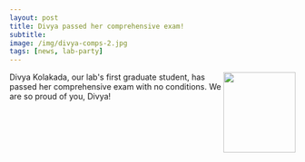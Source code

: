 ```yaml
---
layout: post  
title: Divya passed her comprehensive exam!  
subtitle:   
image: /img/divya-comps-2.jpg  
tags: [news, lab-party]  
---
```


<img align="right" src="/img/divya-comps.jpg" style="width:127px !important;height:142px !important;" />
Divya Kolakada, our lab's first graduate student, has passed her comprehensive exam with no conditions. We are so proud of you, Divya!
<br>
<br>

